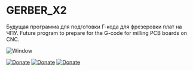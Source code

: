 # GERBER_X2
Будущая программа для подготовки Г-кода для фрезеровки плат на ЧПУ.
Future program to prepare for the G-code for milling PCB boards on CNC.

![Window](https://github.com/XRay3D/GERBER_X2/blob/master/gerber_x2/Window.PNG)

[![Donate](https://money.yandex.ru/b/_/qTOToHuhW55WKrD_UAZ0KUl6PiI.svg)](https://money.yandex.ru/quickpay/shop-widget?account=41001660660552&quickpay=shop&payment-type-choice=on&mobile-payment-type-choice=on&writer=seller&targets=%D0%9F%D0%BE%D0%B6%D0%B5%D1%80%D1%82%D0%B2%D0%BE%D0%B2%D0%B0%D0%BD%D0%B8%D0%B5&default-sum=&button-text=03&successURL=)
[![Donate](https://www.paypalobjects.com/en_US/i/btn/btn_donate_LG.gif)](https://www.paypal.com/cgi-bin/webscr?cmd=_s-xclick&hosted_button_id=7RPR86Q958RPY)
[![Donate](https://www.paypalobjects.com/ru_RU/RU/i/btn/btn_donate_LG.gif)](https://www.paypal.com/cgi-bin/webscr?cmd=_s-xclick&hosted_button_id=GQMPNYHH3PC68)

